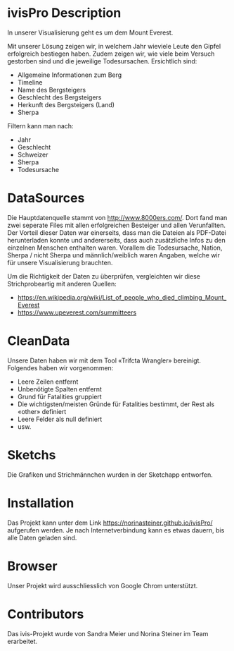 # ivisPro Description
In unserer Visualisierung geht es um dem Mount Everest. 

Mit unserer Lösung zeigen wir, in welchem Jahr wieviele Leute den Gipfel erfolgreich bestiegen haben. Zudem zeigen wir, wie viele beim Versuch gestorben sind und die jeweilige Todesursachen.
Ersichtlich sind:
- Allgemeine Informationen zum Berg
- Timeline
- Name des Bergsteigers
- Geschlecht des Bergsteigers
- Herkunft des Bergsteigers (Land)
- Sherpa

Filtern kann man nach:
- Jahr
- Geschlecht
- Schweizer
- Sherpa
- Todesursache

# DataSources
Die Hauptdatenquelle stammt von http://www.8000ers.com/. Dort fand man zwei seperate Files mit allen erfolgreichen Besteiger 
und allen Verunfallten. 
Der Vorteil dieser Daten war einerseits, dass man die Dateien als PDF-Datei herunterladen konnte und andererseits, dass auch zusätzliche Infos zu den einzelnen Menschen enthalten waren.
Vorallem die Todesursache, Nation, Sherpa / nicht Sherpa und männlich/weiblich waren Angaben, welche wir für unsere Visualisierung brauchten.

Um die Richtigkeit der Daten zu überprüfen, vergleichten wir diese Strichprobeartig mit anderen Quellen:
- https://en.wikipedia.org/wiki/List_of_people_who_died_climbing_Mount_Everest
- https://www.upeverest.com/summitteers

# CleanData
Unsere Daten haben wir mit dem Tool «Trifcta Wrangler» bereinigt. Folgendes haben wir vorgenommen:
- Leere Zeilen entfernt
- Unbenötigte Spalten entfernt
- Grund für Fatalities gruppiert
- Die wichtigsten/meisten Gründe für Fatalities bestimmt, der Rest als «other» definiert
- Leere Felder als null definiert
- usw.

# Sketchs
Die Grafiken und Strichmännchen wurden in der Sketchapp entworfen.

# Installation
Das Projekt kann unter dem Link https://norinasteiner.github.io/ivisPro/ aufgerufen werden.
Je nach Internetverbindung kann es etwas dauern, bis alle Daten geladen sind.

# Browser
Unser Projekt wird ausschliesslich von Google Chrom unterstützt. 

# Contributors
Das ivis-Projekt wurde von Sandra Meier und Norina Steiner im Team erarbeitet.


